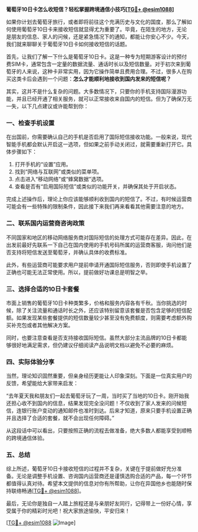 **葡萄牙10日卡怎么收短信？轻松掌握跨境通信小技巧[[TG💪+ @esim1088](https://t.me/s/esim1088)]**

如果你计划去葡萄牙旅行，或者即将前往这个充满历史与文化的国度，那么了解如何使用葡萄牙10日卡来接收短信就显得尤为重要了。毕竟，在陌生的地方，无论是朋友的信息、家人的问候，还是紧急情况下的通知，都能让你安心不少。今天，我们就来聊聊关于葡萄牙10日卡如何接收短信的话题。

首先，让我们了解一下什么是葡萄牙10日卡。这是一种专为短期游客设计的预付费SIM卡，通常包含一定量的数据流量、通话时长以及短信数量。对于初次来到葡萄牙的人来说，这种卡非常实用，因为它操作简单且费用合理。不过，很多人在购买这类卡后会遇到一个问题：**怎么才能顺利地接收到国内发来的短信呢？**

其实，这并不是什么复杂的问题。大多数情况下，只要你的手机支持国际漫游功能，并且已经开通了相关服务，就可以正常接收来自国内的短信。但为了确保万无一失，以下几点建议或许能帮到你：

### 一、检查手机设置

在出国前，你需要确认自己的手机是否启用了国际短信接收功能。一般来说，现代智能手机都会默认开启这一选项，但如果之前手动关闭过，就需要重新打开它。具体步骤如下：

1. 打开手机的“设置”应用。
2. 找到“网络与互联网”或类似的菜单项。
3. 点击进入“移动网络”或“蜂窝数据”选项。
4. 查看是否有“启用国际短信”或类似的功能开关，并确保其处于开启状态。

完成上述操作后，理论上你应该能够顺利收到国内的短信了。不过，有时候运营商可能会有一些特殊的限制条件，因此接下来我们再来看看其他需要注意的地方。

### 二、联系国内运营商咨询政策

不同国家和地区的移动网络服务商对国际短信的处理方式可能存在差异。因此，在出发前最好先联系一下自己在国内使用的手机号码所属的运营商客服，询问他们是否支持将短信发送至葡萄牙，并确认具体的收费标准。

此外，有些运营商可能要求用户提前申请开通国际短信服务，否则即使手机设置了正确也可能无法正常使用。所以，提前做好功课总是明智之举。

### 三、选择合适的10日卡套餐

市面上销售的葡萄牙10日卡种类繁多，价格和服务内容各有千秋。当你挑选的时候，除了关注流量和通话时长之外，还应该特别留意该套餐是否包含足够的短信配额。如果发现某些套餐提供的短信数量较少甚至没有免费额度，则需要考虑额外购买补充包或者其他解决方案。

同时，也要注意查看是否支持接收国际短信。虽然大部分主流品牌的10日卡都能够很好地满足需求，但仍建议仔细阅读产品说明文档以避免不必要的麻烦。

### 四、实际体验分享

当然，理论知识固然重要，但亲身经历更能让人印象深刻。下面是一位真实用户的反馈，希望能给大家带来启发：

“去年夏天我和朋友们一起去葡萄牙玩了一周，当时买了当地的10日卡。刚开始我还担心收不到国内的信息，结果发现完全没问题！不仅收到了家人发来的问候短信，连银行账户变动的通知邮件也准时到达。后来才知道，原来只要手机设置正确并且选择了合适的套餐，就不会出现任何障碍。”

从这段话中可以看出，只要按照正确的流程去做准备，绝大多数人都能享受到顺畅的跨境通信体验。

### 五、总结

综上所述，葡萄牙10日卡接收短信的过程并不复杂，关键在于提前做好充分准备。无论是调整手机设置、咨询国内运营商还是谨慎选购合适的产品，每一个环节都值得认真对待。希望本文提供的信息对你有所帮助，让你在异国他乡也能随时保持联络畅通[[TG💪+ @esim1088](https://t.me/s/esim1088)]。

最后，无论你是独自一人踏上旅程还是与亲朋好友同行，记得带上一份好心情，享受属于你的精彩时光吧！祝大家旅途愉快，平安归来！

[[TG💪+ @esim1088](https://t.me/s/esim1088) ![Image](https://i.postimg.cc/4NQfJmqS/Snipaste-2025-05-13-00-14-12.png)]